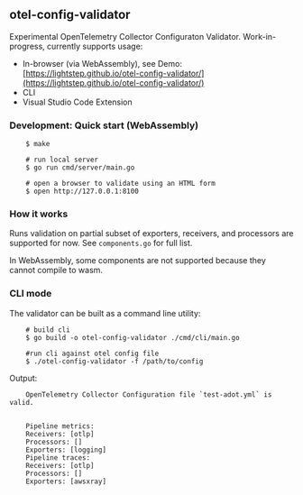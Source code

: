 ## otel-config-validator

Experimental OpenTelemetry Collector Configuraton Validator. Work-in-progress, currently supports usage:

* In-browser (via WebAssembly), see Demo: [https://lightstep.github.io/otel-config-validator/](https://lightstep.github.io/otel-config-validator/)
* CLI
* Visual Studio Code Extension

### Development: Quick start (WebAssembly)

```
    $ make

    # run local server
    $ go run cmd/server/main.go

    # open a browser to validate using an HTML form
    $ open http://127.0.0.1:8100
```

### How it works

Runs validation on partial subset of exporters, receivers, and processors are supported for now. See `components.go` for full list.

In WebAssembly, some components are not supported because they cannot compile to wasm.

### CLI mode

The validator can be built as a command line utility:

```
    # build cli
    $ go build -o otel-config-validator ./cmd/cli/main.go
    
    #run cli against otel config file
    $ ./otel-config-validator -f /path/to/config
```

Output:

```
    OpenTelemetry Collector Configuration file `test-adot.yml` is valid.


    Pipeline metrics:
    Receivers: [otlp]
    Processors: []
    Exporters: [logging]
    Pipeline traces:
    Receivers: [otlp]
    Processors: []
    Exporters: [awsxray]
```
